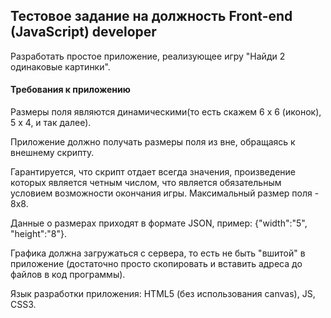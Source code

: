 <h2>Тестовое задание на должность Front-end (JavaScript) developer</h2>

Разработать простое приложение, реализующее игру "Найди 2 одинаковые картинки".

<h4>Требования к приложению</h4>

Размеры поля являются динамическими(то есть скажем 6 х 6 (иконок), 5 х 4, и так далее).

Приложение должно получать размеры поля из вне, обращаясь к внешнему скрипту. 

Гарантируется, что скрипт отдает всегда значения, произведение которых является четным числом, что является 
обязательным условием возможности окончания игры. Максимальный размер поля - 8x8. 

Данные о размерах приходят в формате JSON, пример: {"width":"5", "height":"8"}.

Графика должна загружаться с сервера, то есть не быть "вшитой" в приложение (достаточно просто скопировать и вставить адреса до файлов в код программы).

Язык разработки приложения: HTML5 (без использования canvas), JS, CSS3.
